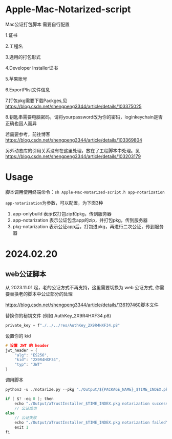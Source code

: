 # Apple-Mac-Notarized-script

Mac公证打包脚本
需要自行配置

1.证书

2.工程名

3.选用的打包形式

4.Developer Installer证书

5.苹果账号

6.ExportPlist文件信息

7.打包pkg需要下载Packges,见 https://blog.csdn.net/shengpeng3344/article/details/103375025

8.钥匙串需要电脑密码，请将yourpassword改为你的密码，loginkeychain是否正确也因人而异


若需要参考，前往博客 https://blog.csdn.net/shengpeng3344/article/details/103369804

另外动态库的引用关系没有在这里处理，放在了工程脚本中处理。见 https://blog.csdn.net/shengpeng3344/article/details/103203179

# Usage

脚本调用使用终端命令：`sh Apple-Mac-Notarized-script.h app-notarization`

`app-notarization`为参数，可以配置，为下面3种

1. app-onlybuild 表示仅打包zip和pkg，传到服务器
2. app-notarization 表示公证包含app的zip，并打包pkg，传到服务器
3. pkg-notarization 表示公证app后，打包进pkg，再进行二次公证，传到服务器

# 2024.02.20 
## web公证脚本

从 2023.11.01 起，老的公证方式不再支持，这里需要切换为 web 公证方式, 你需要替换老的脚本中公证部分的处理

https://blog.csdn.net/shengpeng3344/article/details/136197460
​
脚本文件 

替换你的秘钥文件 (例如 AuthKey_2X9R4HXF34.p8)
```c
private_key = f"./../../res/AuthKey_2X9R4HXF34.p8"
```
设置你的 kid
```c
# 设置 JWT 的 header
jwt_header = {
    "alg": "ES256",
    "kid": "2X9R4HXF34",
    "typ": "JWT"
}
 ```

调用脚本
```c
python3 -u ./notarize.py --pkg "./Output/${PACKAGE_NAME}_$TIME_INDEX.pkg" --private-key "./../../res/AuthKey_2X9R4HXF34.p8"

if [ $? -eq 0 ]; then
    echo "./Output/aTrustInstaller_$TIME_INDEX.pkg notarization successful"
    // 公证成功
else
    // 公证失败
    echo "./Output/aTrustInstaller_$TIME_INDEX.pkg notarization failed"
    exit 1
fi
```

​
